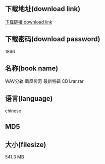 ## 下载地址(download link)
[下载链接 download link](https://voluble-croquembouche-d321dc.netlify.app/?s=WAV%E5%88%86%E8%BD%A8+%E5%87%A4%E5%87%B0%E4%BC%A0%E5%A5%87+%E6%9C%80%E6%96%B0%E7%89%B9%E8%BE%91+CD1.rar)

## 下载密码(download password)
1866

## 名称(book name)
WAV分轨 凤凰传奇 最新特辑 CD1.rar.rar

## 语言(language)
chinese

## MD5


## 大小(filesize)
541.3 MB
